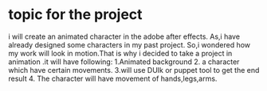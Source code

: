 # topic for the project
i will create an animated character in the adobe after effects. As,i have already designed some characters in my past project.
So,i wondered how my work will look in motion.That is why i decided to take a project in animation .it will have following:
1.Animated background
2. a character which have certain movements.
3.will use DUIk or puppet tool to get the end result
4. The character will have movement of hands,legs,arms.
